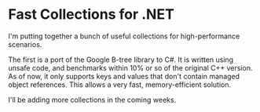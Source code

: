 # Fast Collections for .NET

I'm putting together a bunch of useful collections for high-performance scenarios.

The first is a port of the Google B-tree library to C#.  It is written using unsafe code, and benchmarks within 10% or so of the original C++ version.  As of now, it only supports keys and values that don't contain managed object references.  This allows a very fast, memory-efficient solution.

I'll be adding more collections in the coming weeks.